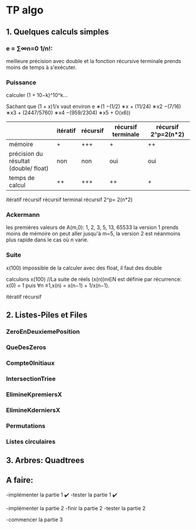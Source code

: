# TP algo 

## 1. Quelques calculs simples 

### e = ∑∞n=0 1/n!:

meilleure précision avec double 
et la fonction récursive terminale prends moins de temps à s'exécuter.

### Puissance 

calculer (1 + 10−k)^10^k...

Sachant que (1 + x)1/x vaut environ
e ∗(1 −(1/2) ∗x + (11/24) ∗x2 −(7/16) ∗x3 + (2447/5760) ∗x4 −(959/2304) ∗x5 + O(x6))

|                                       | itératif | récursif | récursif terminale | récursif 2^p=2(n*2) |
| ------------------------------------- | :------- | -------- | ------------------ | ------------------- |
| mémoire                               |       +   |     +++     |         +           |           ++          |
| précision du résultat (double/ float) |     non     |     non     |          oui          |        oui             |
| temps de calcul                       |     ++     |     +++     |           ++         |          +           |


itératif 
récursif 
récursif terminal
récursif 2^p= 2(n*2)



### Ackermann 

les premières valeurs de  A(m,0): 1, 2, 3, 5, 13, 65533
la version 1 prends moins de mémoire on peut aller jusqu'à m=5,
la version 2 est néanmoins plus rapide dans le cas où n varie.



### Suite

x(100) impossible de la calculer avec des float, il faut des double

calculons x(100)
//La suite de réels (x(n))n∈N est définie par récurrence: x(0) = 1 puis ∀n ≥1,x(n) = x(n−1) + 1/x(n−1).

itératif 
récursif




## 2. Listes-Piles et Files

### ZeroEnDeuxiemePosition

### QueDesZeros

### Compte0Initiaux

### IntersectionTriee

### ElimineKpremiersX

### ElimineKderniersX

### Permutations

### Listes circulaires

## 3. Arbres: Quadtrees





## A faire:

-implémenter la partie 1 ✔️
-tester la partie 1 ✔️

-implémenter la partie 2
-finir la partie 2
-tester la partie 2

-commencer la partie 3
